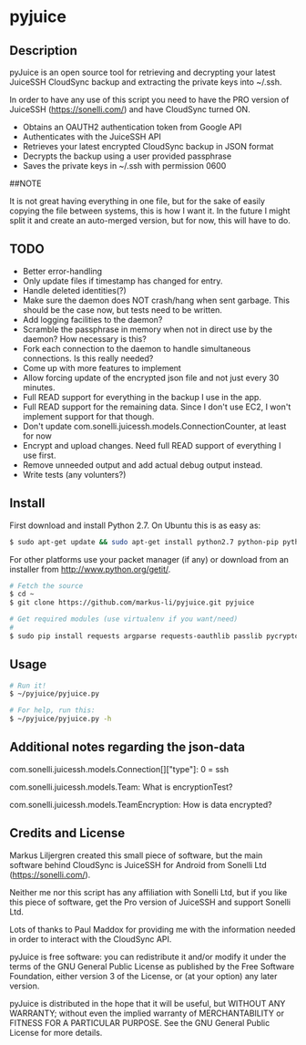 pyjuice
=======

## Description

pyJuice is an open source tool for retrieving and decrypting your latest JuiceSSH CloudSync 
backup and extracting the private keys into ~/.ssh.

In order to have any use of this script you need to have the PRO version of JuiceSSH (https://sonelli.com/) and have CloudSync turned ON.

* Obtains an OAUTH2 authentication token from Google API
* Authenticates with the JuiceSSH API
* Retrieves your latest encrypted CloudSync backup in JSON format
* Decrypts the backup using a user provided passphrase
* Saves the private keys in ~/.ssh with permission 0600

##NOTE

It is not great having everything in one file, but for the sake of easily copying the file between systems, this is how I want it. 
In the future I might split it and create an auto-merged version, but for now, this will have to do.

## TODO

* Better error-handling
* Only update files if timestamp has changed for entry.
* Handle deleted identities(?)
* Make sure the daemon does NOT crash/hang when sent garbage. This should be the case now, but tests need to be written.
* Add logging facilities to the daemon?
* Scramble the passphrase in memory when not in direct use by the daemon? How necessary is this?
* Fork each connection to the daemon to handle simultaneous connections. Is this really needed?
* Come up with more features to implement
* Allow forcing update of the encrypted json file and not just every 30 minutes.
* Full READ support for everything in the backup I use in the app.
* Full READ support for the remaining data. Since I don't use EC2, I won't implement support for that though.
* Don't update com.sonelli.juicessh.models.ConnectionCounter, at least for now
* Encrypt and upload changes. Need full READ support of everything I use first.
* Remove unneeded output and add actual debug output instead.
* Write tests (any volunters?)

## Install

First download and install Python 2.7. 
On Ubuntu this is as easy as:

```bash
$ sudo apt-get update && sudo apt-get install python2.7 python-pip python2.7-dev
```

For other platforms use your packet manager (if any) or download from an installer from http://www.python.org/getit/.

```bash
# Fetch the source
$ cd ~
$ git clone https://github.com/markus-li/pyjuice.git pyjuice

# Get required modules (use virtualenv if you want/need)
# 
$ sudo pip install requests argparse requests-oauthlib passlib pycrypto setproctitle
```

## Usage

```bash
# Run it!
$ ~/pyjuice/pyjuice.py

# For help, run this:
$ ~/pyjuice/pyjuice.py -h
```

## Additional notes regarding the json-data

com.sonelli.juicessh.models.Connection[]["type"]:
0 = ssh

com.sonelli.juicessh.models.Team:
What is encryptionTest?

com.sonelli.juicessh.models.TeamEncryption:
How is data encrypted?

## Credits and License

Markus Liljergren created this small piece of software, but the main software behind CloudSync is JuiceSSH for Android from Sonelli Ltd (https://sonelli.com/). 

Neither me nor this script has any affiliation with Sonelli Ltd, but if you like this piece of software, get the Pro version of JuiceSSH and support Sonelli Ltd.

Lots of thanks to Paul Maddox for providing me with the information needed in order to interact with the CloudSync API.

pyJuice is free software: you can redistribute it and/or modify it under the terms of the GNU General Public License as published by the Free Software Foundation, either version 3 of the License, or (at your option) any later version.

pyJuice is distributed in the hope that it will be useful, but WITHOUT ANY WARRANTY; without even the implied warranty of MERCHANTABILITY or FITNESS FOR A PARTICULAR PURPOSE.  See the GNU General Public License for more details.
